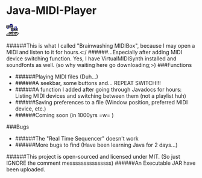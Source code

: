 # Java-MIDI-Player

![MIDI](src/resources/images/midi.gif)

######This is what I called "Brainwashing MIDIBox", because I may open a MIDI and listen to it for hours.<:/
######...Especially after adding MIDI device switching function. Yes, I have VirtualMIDISynth installed and soundfonts as well. 
(so why waiting here go downloading;>)
###Functions
* ######Playing MIDI files (Duh...)
* ######A seekbar, some buttons and... REPEAT SWITCH!!!
* ######A function I added after going through Javadocs for hours: Listing MIDI devices and switching between them (not a playlist huh)
* ######Saving preferences to a file (Window position, preferred MIDI device, etc.)
* ######Coming soon (in 1000yrs =w= )

###Bugs
* ######The "Real Time Sequencer" doesn't work
* ######More bugs to find (Have been learning Java for 2 days...)

######This project is open-sourced and licensed under MIT.
(So just IGNORE the comment messsssssssssssss)
######An Executable JAR have been uploaded. 